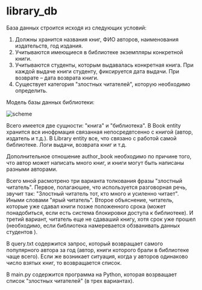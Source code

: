 # library_db
База данных строится исходя из следующих условий:
1. Должны хранится названия книг, ФИО авторов, наименования издательств, год издания.
2. Учитываются имеющиеся в библиотеке экземпляры конкретной книги.
3. Учитываются студенты, которым выдавалась конкретная книга. При каждой выдаче книги студенту, фиксируется дата выдачи. При возврате – дата возврата книги.
4. Существует категория "злостных читателей", которую необходимо определить.

Модель базы данных библиотеки:

![scheme](https://user-images.githubusercontent.com/26527203/132852074-ef8f0d31-2400-48dc-83c7-5773b78a6f55.png)

Всего имеется две сущности: "книга" и "библиотека". В Book entity хранится вся инофрмация связанная непосредвтсенно с книгой (автор, издатель и т.д.). В Library entity все, что связано с работой самой библиотеке. Логи выдачи, возврата книг и т.д.

Дополнительное отношение author_book необходимо по причине того, что автор может написать много книг, и книги могут быть написаны разными авторами.

Всего мной расмотрено три варианта толкования фразы "злостный читатель". Первое, полагаюшее, что используется разговорная речь, звучит так: "Злостный читатель тот, кто много и усиленно читает". Иными словами "ярый читатель". Второе объяснение, читатель, которые уже сдавал книги позже положенного срока (может понадобиться, если есть система блокировки доступа к библиотеке). И третий вариант, читатель еще не сдаваший книгу, хотя срок уже прошел (необходимо, если библиотека намеревается обзванивать данных студентов
).

В query.txt содержится запрос, который возвращает самого популярного автора за год (автор, книги которого брали в библиотеке чаще всего). Если же возникает ситуация, когда у авторов одинаково число взятых книг, то возвращается список.

В main.py содержится программа на Python, которая возрващает список "злостных читателей" (в трех вариантах).
